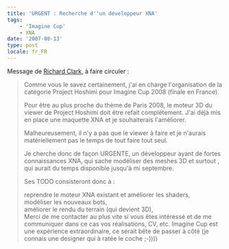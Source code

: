 ```yaml
---
title: 'URGENT : Recherche d''un développeur XNA'
tags:
    - 'Imagine Cup'
    - XNA
date: '2007-08-13'
type: post
locale: fr_FR
---
```


Message de [Richard Clark,](http://blogs.developpeur.org/richardc/archive/2007/08/13/urgent-cherche-d-veloppeur-xna-pour-ms-imagine-cup-2008.aspx) à faire circuler&nbsp;:

> Comme vous le savez certainement, j'ai en charge l'organisation de la catégorie Project Hoshimi pour Imagine Cup 2008 (finale en France).  
> 
> Pour être au plus proche du thème de Paris 2008, le moteur 3D du viewer de Project Hoshimi doit être refait complètement. J'ai déjà mis en place une maquette XNA et je souhaiterais l'améliorer.  
> 
> Malheureusement, il n'y a pas que le viewer à faire et je n'aurais matériellement pas le temps de tout faire tout seul.  
> 
> Je cherche donc de façon URGENTE, un développeur ayant de fortes connaissances XNA, qui sache modéliser des meshes 3D et surtout , qui aurait du temps disponible jusqu'à mi septembre.  
> 
> Ses TODO consisteront donc à :  
> 
> reprendre le moteur XNA existant et améliorer les shaders,  
> modéliser les nouveaux bots,  
> améliorer le rendu du terrain (qui devient 3D),  
> Merci de me contacter au plus vite si vous êtes intéressé et de me communiquer dans ce cas vos réalisations, CV, etc. Imagine Cup est une expérience extraordinaire, ce serait bête de passer à côté (je connais une designer qui à ratée le coche ;-))))